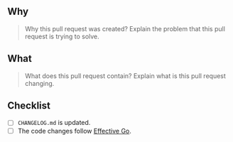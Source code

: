 ## Why

> Why this pull request was created? Explain the problem that this pull request is trying to solve.

## What

> What does this pull request contain? Explain what is this pull request changing.

## Checklist

- [ ] `CHANGELOG.md` is updated.
- [ ] The code changes follow [Effective Go](https://golang.org/doc/effective_go).

